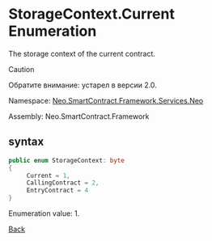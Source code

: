 # StorageContext.Current Enumeration

The storage context of the current contract.

> [!Caution]
> Обратите внимание: устарел в версии 2.0.

Namespace: [Neo.SmartContract.Framework.Services.Neo](../../neo.md)

Assembly: Neo.SmartContract.Framework

## syntax

```c#
public enum StorageContext: byte
{
     Current = 1,
     CallingContract = 2,
     EntryContract = 4
}
```

Enumeration value: 1.



[Back](../StorageContext.md)
